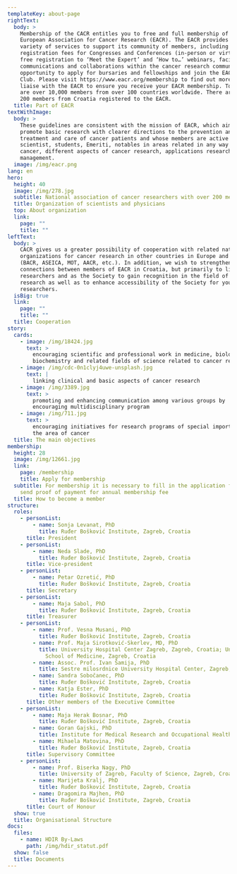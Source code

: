 ```yaml
---
templateKey: about-page
rightText:
  body: >
    Membership of the CACR entitles you to free and full membership of the
    European Association for Cancer Research (EACR). The EACR provides a wide
    variety of services to support its community of members, including reduced
    registration fees for Congresses and Conferences (in-person or virtual),
    free registration to ‘Meet the Expert’ and ‘How to…’ webinars, facilitate
    communications and collaborations within the cancer research community, the
    opportunity to apply for bursaries and fellowships and join the EACR Book
    Club. Please visit https://www.eacr.org/membership to find out more. We will
    liaise with the EACR to ensure you receive your EACR membership. Today there
    are over 10,000 members from over 100 countries worldwide. There are over
    200 members from Croatia registered to the EACR.
  title: Part of EACR
textWithImage:
  body: >
    These guidelines are consistent with the mission of EACR, which aims to
    promote basic research with clearer directions to the prevention and
    treatment and care of cancer patients and whose members are active
    scientist, students, Emeriti, notables in areas related in any way with
    cancer, different aspects of cancer research, applications research and
    management.
  image: /img/eacr.png
lang: en
hero:
  height: 40
  image: /img/278.jpg
  subtitle: National association of cancer researchers with over 200 members
  title: Organization of scientists and physicians
  top: About organization
  link:
    page: ""
    title: ""
leftText:
  body: >
    CACR gives us a greater possibility of cooperation with related national
    organizations for cancer research in other countries in Europe and the world
    (BACR, ASEICA, MOT, AACR, etc.). In addition, we wish to strengthen
    connections between members of EACR in Croatia, but primarily to link
    researchers and as the Society to gain recognition in the field of cancer
    research as well as to enhance accessibility of the Society for young
    researchers.
  isBig: true
  link:
    page: ""
    title: ""
  title: Cooperation
story:
  cards:
    - image: /img/18424.jpg
      text: >
        encouraging scientific and professional work in medicine, biology,
        biochemistry and related fields of science related to cancer research
    - image: /img/cdc-0n1clyj4uwe-unsplash.jpg
      text: |
        linking clinical and basic aspects of cancer research 
    - image: /img/3389.jpg
      text: >
        promoting and enhancing communication among various groups by
        encouraging multidisciplinary program
    - image: /img/711.jpg
      text: >
        encouraging initiatives for research programs of special importance to
        the area of cancer
  title: The main objectives
membership:
  height: 28
  image: /img/12661.jpg
  link:
    page: /membership
    title: Apply for membership
  subtitle: For membership it is necessary to fill in the application form and
    send proof of payment for annual membership fee
  title: How to become a member
structure:
  roles:
    - personList:
        - name: Sonja Levanat, PhD
          title: Ruđer Bošković Institute, Zagreb, Croatia
      title: President
    - personList:
        - name: Neda Slade, PhD
          title: Ruđer Bošković Institute, Zagreb, Croatia
      title: Vice-president
    - personList:
        - name: Petar Ozretić, PhD
          title: Ruđer Bošković Institute, Zagreb, Croatia
      title: Secretary
    - personList:
        - name: Maja Sabol, PhD
          title: Ruđer Bošković Institute, Zagreb, Croatia
      title: Treasurer
    - personList:
        - name: Prof. Vesna Musani, PhD
          title: Ruđer Bošković Institute, Zagreb, Croatia
        - name: Prof. Maja Sirotković-Skerlev, MD, PhD
          title: University Hospital Center Zagreb, Zagreb, Croatia; University of Zagreb,
            School of Medicine, Zagreb, Croatia
        - name: Assoc. Prof. Ivan Šamija, PhD
          title: Sestre milosrdnice University Hospital Center, Zagreb, Croatia
        - name: Sandra Sobočanec, PhD
          title: Ruđer Bošković Institute, Zagreb, Croatia
        - name: Katja Ester, PhD
          title: Ruđer Bošković Institute, Zagreb, Croatia
      title: Other members of the Executive Committee
    - personList:
        - name: Maja Herak Bosnar, PhD
          title: Ruđer Bošković Institute, Zagreb, Croatia
        - name: Goran Gajski, PhD
          title: Institute for Medical Research and Occupational Health, Zagreb, Croatia
        - name: Mihaela Matovina, PhD
          title: Ruđer Bošković Institute, Zagreb, Croatia
      title: Supervisory Committee
    - personList:
        - name: Prof. Biserka Nagy, PhD
          title: University of Zagreb, Faculty of Science, Zagreb, Croatia
        - name: Marijeta Kralj, PhD
          title: Ruđer Bošković Institute, Zagreb, Croatia
        - name: Dragomira Majhen, PhD
          title: Ruđer Bošković Institute, Zagreb, Croatia
      title: Court of Honour
  show: true
  title: Organisational Structure
docs:
  files:
    - name: HDIR By-Laws
      path: /img/hdir_statut.pdf
  show: false
  title: Documents
---
```

